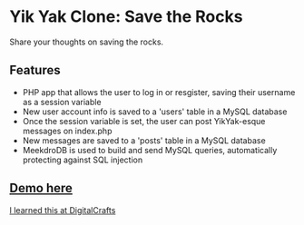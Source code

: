 # Yik Yak Clone: Save the Rocks

Share your thoughts on saving the rocks.

## Features
* PHP app that allows the user to log in or resgister, saving their username as a session variable
* New user account info is saved to a 'users' table in a MySQL database
* Once the session variable is set, the user can post YikYak-esque messages on index.php
* New messages are saved to a 'posts' table in a MySQL database
* MeekdroDB is used to build and send MySQL queries, automatically protecting against SQL injection

## [Demo here](http://savetherocks.kdavidmoore.com)

[I learned this at DigitalCrafts](http://digitalcrafts.com)